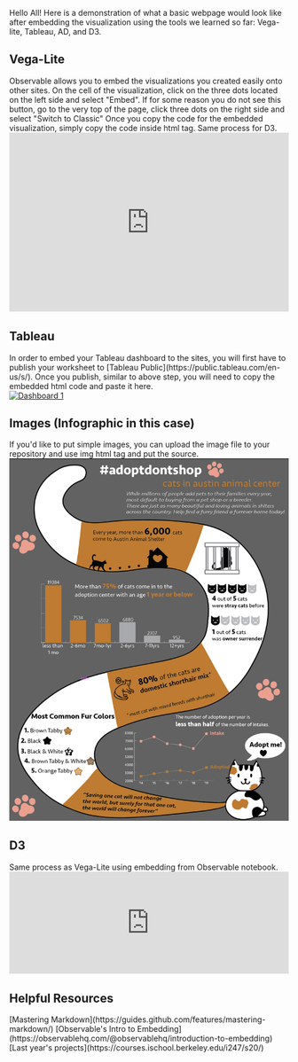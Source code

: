 Hello All! Here is a demonstration of what a basic webpage would look like after embedding the visualization using the tools we learned so far: Vega-lite, Tableau, AD, and D3.  


<html>

<h2>Vega-Lite</h2>
Observable allows you to embed the visualizations you created easily onto other sites. On the cell of the visualization, click on the three dots located on the left side and select "Embed". If for some reason you do not see this button, go to the very top of the page, click three dots on the right side and select "Switch to Classic"
Once you copy the code for the embedded visualization, simply copy the code inside html tag. Same process for D3. 
  <iframe width="100%" height="323" frameborder="0"
  src="https://observablehq.com/embed/@info247-spring21/vega-lite-assignment-solution?cells=ex3"></iframe>
  
<h2>Tableau</h2>
In order to embed your Tableau dashboard to the sites, you will first have to publish your worksheet to [Tableau Public](https://public.tableau.com/en-us/s/). Once you publish, similar to above step, you will need to copy the embedded html code and paste it here. 

  <div class='tableauPlaceholder' id='viz1618378263510' style='position: relative'><noscript><a href='#'><img alt='Dashboard 1 ' src='https:&#47;&#47;public.tableau.com&#47;static&#47;images&#47;Co&#47;Conspiracy_Score&#47;Dashboard1&#47;1_rss.png' style='border: none' /></a></noscript><object class='tableauViz'  style='display:none;'><param name='host_url' value='https%3A%2F%2Fpublic.tableau.com%2F' /> <param name='embed_code_version' value='3' /> <param name='site_root' value='' /><param name='name' value='Conspiracy_Score&#47;Dashboard1' /><param name='tabs' value='no' /><param name='toolbar' value='yes' /><param name='static_image' value='https:&#47;&#47;public.tableau.com&#47;static&#47;images&#47;Co&#47;Conspiracy_Score&#47;Dashboard1&#47;1.png' /> <param name='animate_transition' value='yes' /><param name='display_static_image' value='yes' /><param name='display_spinner' value='yes' /><param name='display_overlay' value='yes' /><param name='display_count' value='yes' /><param name='language' value='en' /></object></div>                <script type='text/javascript'>                    var divElement = document.getElementById('viz1618378263510');                    var vizElement = divElement.getElementsByTagName('object')[0];                    if ( divElement.offsetWidth > 800 ) { vizElement.style.width='1000px';vizElement.style.height='827px';} else if ( divElement.offsetWidth > 500 ) { vizElement.style.width='1000px';vizElement.style.height='827px';} else { vizElement.style.width='100%';vizElement.style.height='927px';}                     var scriptElement = document.createElement('script');                    scriptElement.src = 'https://public.tableau.com/javascripts/api/viz_v1.js';                    vizElement.parentNode.insertBefore(scriptElement, vizElement);                </script>

<h2>Images (Infographic in this case) </h2>
If you'd like to put simple images, you can upload the image file to your repository and use img html tag and put the source. 
<img src="Chung_infographic.png">

<h2>D3</h2>
Same process as Vega-Lite using embedding from Observable notebook. 
  <iframe width="100%" height="184" frameborder="0"
  src="https://observablehq.com/embed/@chunggrace/lab-12-d3-practice-3-interactivity?cells=singleVote"></iframe>

<h2>Helpful Resources</h2>
[Mastering Markdown](https://guides.github.com/features/mastering-markdown/)
[Observable's Intro to Embedding](https://observablehq.com/@observablehq/introduction-to-embedding)
[Last year's projects](https://courses.ischool.berkeley.edu/i247/s20/)


</html>
